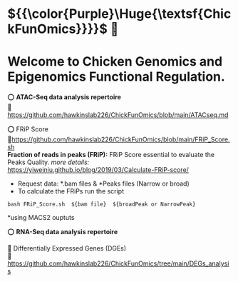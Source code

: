 # ${{\color{Purple}\Huge{\textsf{ChickFunOmics}}}}\$ :chicken:  <br />

# Welcome to Chicken Genomics and Epigenomics Functional  Regulation.  <br />

:o: **ATAC-Seq data analysis repertoire**  <br />
:link: https://github.com/hawkinslab226/ChickFunOmics/blob/main/ATACseq.md  <br />

:o:  FRiP Score   <br />
:link:https://github.com/hawkinslab226/ChickFunOmics/blob/main/FRiP_Score.sh  <br />
**Fraction of reads in peaks (FRiP):** FRiP Score essential to evaluate the Peaks Quality. *more details:* https://yiweiniu.github.io/blog/2019/03/Calculate-FRiP-score/ <br />
- Request data: *.bam files & *Peaks files (Narrow or broad)  <br />
- To calculate the FRiPs run the script  <br />
```
bash FRiP_Score.sh  ${bam file}  ${broadPeak or NarrowPeak}
``` 
*using MACS2 ouptuts  <br />

:o: **RNA-Seq data analysis repertoire**  <br />

:small_blue_diamond: Differentially Expressed Genes (DGEs)  <br />
:link: https://github.com/hawkinslab226/ChickFunOmics/tree/main/DEGs_analysis  <br />

